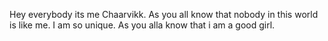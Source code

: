 Hey everybody its me Chaarvikk. As you all know that nobody in this world is like me. I am so unique.
As you alla know that i am a good girl.
